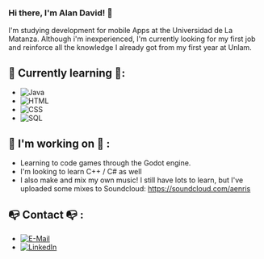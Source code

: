 ### Hi there, I'm Alan David! 👋

I'm studying development for mobile Apps at the Universidad de La Matanza. Although i'm inexperienced, I'm currently looking for my first job and reinforce all the knowledge I already got from my first year at Unlam.

## :palm_tree: Currently learning :palm_tree::
- ![Java](https://img.shields.io/badge/Java-f89820?style=for-the-badge&logo=java&logoColor=white&labelColor=101010)
- ![HTML](https://img.shields.io/badge/HTML5-e34c26?style=for-the-badge&logo=html5&logoColor=white&labelColor=101010)
- ![CSS](https://img.shields.io/badge/CSS3-264de4?style=for-the-badge&logo=css3&logoColor=white&labelColor=101010)
- ![SQL](https://img.shields.io/badge/MySQL-00758F?style=for-the-badge&logo=mysql&logoColor=white&labelColor=101010)


## :dragon_face: I'm working on :dragon_face: :
- Learning to code games through the Godot engine.
- I'm looking to learn C++ / C# as well
- I also make and mix my own music! I still have lots to learn, but I've uploaded some mixes to Soundcloud: https://soundcloud.com/aenris

## :mailbox_with_no_mail: Contact :mailbox_with_no_mail: :
- [![E-Mail](https://img.shields.io/badge/Gmail-alandavid223@gmail.com-3DDC84?style=for-the-badge&logo=gmail&logoColor=red&labelColor=101010)](mailto:alandavid223@gmail.com)
- [![LinkedIn](https://img.shields.io/badge/LinkedIn-Alan_David-0077B5?style=for-the-badge&logo=linkedin&logoColor=blue&labelColor=101010)](https://www.linkedin.com/in/alan-david-valdez-77966813a/)



<!--
**alan-david-223/alan-david-223** is a ✨ _special_ ✨ repository because its `README.md` (this file) appears on your GitHub profile.

-->
